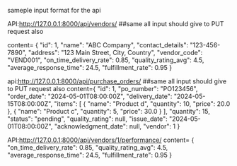 sameple input format for the api

API:http://127.0.0.1:8000/api/vendors/
##same all input should give to PUT request also

content= {
        "id": 1,
        "name": "ABC Company",
        "contact_details": "123-456-7890",
        "address": "123 Main Street, City, Country",
        "vendor_code": "VEND001",
        "on_time_delivery_rate": 0.85,
        "quality_rating_avg": 4.5,
        "average_response_time": 24.5,
        "fulfillment_rate": 0.95
    }


api:http://127.0.0.1:8000/api/purchase_orders/
##same all input should give to PUT request  also
content={
    "id": 1,
    "po_number": "PO123456",
    "order_date": "2024-05-01T08:00:00Z",
    "delivery_date": "2024-05-15T08:00:00Z",
    "items": [
        {
            "name": "Product  d",
            "quantity": 10,
            "price": 20.0
        },
        {
            "name": "Product c",
            "quantity": 5,
            "price": 30.0
        }
    ],
    "quantity": 15,
    "status": "pending",
    "quality_rating": null,
    "issue_date": "2024-05-01T08:00:00Z",
    "acknowledgment_date": null,
    "vendor": 1
}



API:http://127.0.0.1:8000/api/vendors/1/performance/
content=
{
    "on_time_delivery_rate": 0.85,
    "quality_rating_avg": 4.5,
    "average_response_time": 24.5,
    "fulfillment_rate": 0.95
}
